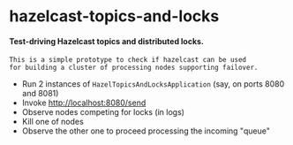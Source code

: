 # hazelcast-topics-and-locks

#### Test-driving Hazelcast topics and distributed locks.

```
This is a simple prototype to check if hazelcast can be used 
for building a cluster of processing nodes supporting failover.  
```

* Run 2 instances of `HazelTopicsAndLocksApplication` (say, on ports 8080 and 8081)
* Invoke [http://localhost:8080/send](http://localhost:8080/send)
* Observe nodes competing for locks (in logs)
* Kill one of nodes
* Observe the other one to proceed processing the incoming "queue"
